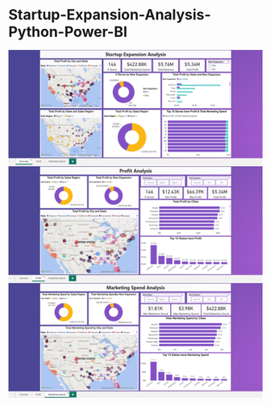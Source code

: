 # Startup-Expansion-Analysis-Python-Power-BI



<img src="Screenshot 2023-08-14 204657.png">


<img src="Screenshot 2023-08-14 204715.png">


<img src="Screenshot 2023-08-14 204739.png">
